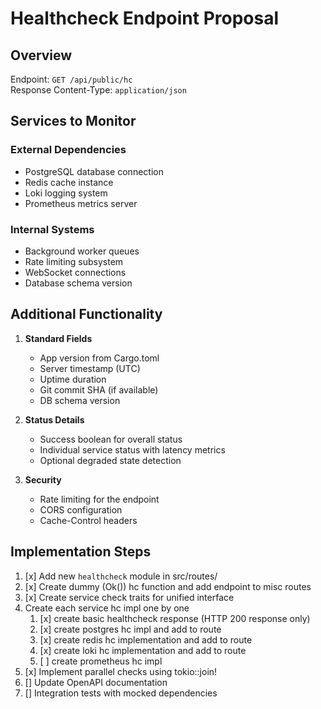 # Healthcheck Endpoint Proposal

## Overview

Endpoint: `GET /api/public/hc`  
Response Content-Type: `application/json`

## Services to Monitor

### External Dependencies

- PostgreSQL database connection
- Redis cache instance
- Loki logging system
- Prometheus metrics server

### Internal Systems

- Background worker queues
- Rate limiting subsystem
- WebSocket connections
- Database schema version

## Additional Functionality

1. **Standard Fields**

   - App version from Cargo.toml
   - Server timestamp (UTC)
   - Uptime duration
   - Git commit SHA (if available)
   - DB schema version

2. **Status Details**

   - Success boolean for overall status
   - Individual service status with latency metrics
   - Optional degraded state detection

3. **Security**
   - Rate limiting for the endpoint
   - CORS configuration
   - Cache-Control headers

## Implementation Steps

1. [x] Add new `healthcheck` module in src/routes/
2. [x] Create dummy (Ok()) hc function and add endpoint to misc routes
3. [x] Create service check traits for unified interface
4. Create each service hc impl one by one
   1. [x] create basic healthcheck response (HTTP 200 response only)
   2. [x] create postgres hc impl and add to route
   3. [x] create redis hc implementation and add to route
   4. [x] create loki hc implementation and add to route
   5. [ ] create prometheus hc impl
5. [x] Implement parallel checks using tokio::join!
6. [] Update OpenAPI documentation
7. [] Integration tests with mocked dependencies
